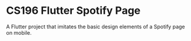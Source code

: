 # CS196 Flutter Spotify Page
A Flutter project that imitates the basic design elements of a Spotify page on mobile.
